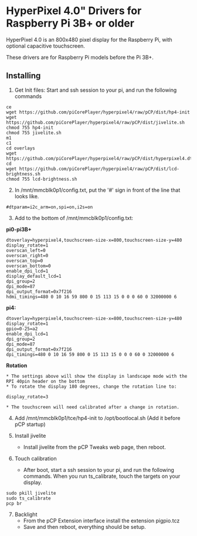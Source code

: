 # HyperPixel 4.0" Drivers for Raspberry Pi 3B+ or older

HyperPixel 4.0 is an 800x480 pixel display for the Raspberry Pi, with optional capacitive touchscreen.

These drivers are for Raspberry Pi models before the Pi 3B+.

## Installing

1. Get Init files: Start and ssh session to your pi, and run the following commands

```
ce
wget https://github.com/piCorePlayer/hyperpixel4/raw/pCP/dist/hp4-init
wget https://github.com/piCorePlayer/hyperpixel4/raw/pCP/dist/jivelite.sh
chmod 755 hp4-init
chmod 755 jivelite.sh
m1
c1
cd overlays
wget https://github.com/piCorePlayer/hyperpixel4/raw/pCP/dist/hyperpixel4.dtbo
cd
wget https://github.com/piCorePlayer/hyperpixel4/raw/pCP/dist/lcd-brightness.sh
chmod 755 lcd-brightness.sh
```

2. In /mnt/mmcblk0p1/config.txt, put the '#' sign in front of the line that looks like.
```
#dtparam=i2c_arm=on,spi=on,i2s=on
```

3. Add to the bottom of /mnt/mmcblk0p1/config.txt:

**pi0-pi3B+**
```
dtoverlay=hyperpixel4,touchscreen-size-x=800,touchscreen-size-y=480
display_rotate=1
overscan_left=0
overscan_right=0
overscan_top=0
overscan_bottom=0
enable_dpi_lcd=1
display_default_lcd=1
dpi_group=2
dpi_mode=87
dpi_output_format=0x7f216
hdmi_timings=480 0 10 16 59 800 0 15 113 15 0 0 0 60 0 32000000 6
```
**pi4:**
```
dtoverlay=hyperpixel4,touchscreen-size-x=800,touchscreen-size-y=480
display_rotate=1
gpio=0-25=a2
enable_dpi_lcd=1
dpi_group=2
dpi_mode=87
dpi_output_format=0x7f216
dpi_timings=480 0 10 16 59 800 0 15 113 15 0 0 0 60 0 32000000 6
```
**Rotation**

    * The settings above will show the display in landscape mode with the RPI 40pin header on the bottom
    * To rotate the display 180 degrees, change the rotation line to:
  ```
  display_rotate=3
  ```
    * The touchscreen will need calibrated after a change in rotation.


4. Add /mnt/mmcblk0p1/tce/hp4-init to /opt/bootlocal.sh  (Add it before pCP startup)

5. Install jivelite
    * Install jivelite from the pCP Tweaks web page, then reboot.

6. Touch calibration
    * After boot, start a ssh session to your pi, and run the following commands. When you run ts_calibrate, touch the targets on your display.
```
sudo pkill jivelite
sudo ts_calibrate
pcp br
```

7. Backlight
   * From the pCP Extension interface install the extension pigpio.tcz
   * Save and then reboot, everything should be setup.
